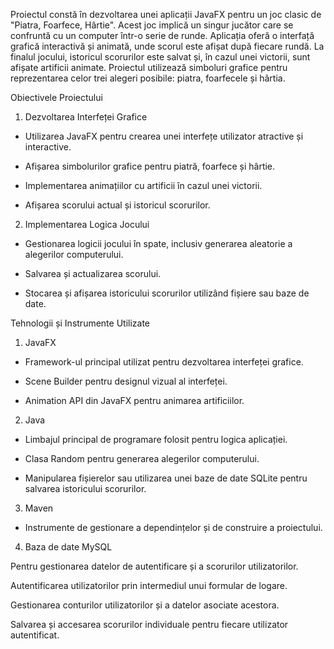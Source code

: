 Proiectul constă în dezvoltarea unei aplicații JavaFX pentru un joc clasic de "Piatra, Foarfece, Hârtie". Acest joc implică un singur jucător care se confruntă cu un computer într-o serie de runde. Aplicația oferă o interfață grafică interactivă și animată, unde scorul este afișat după fiecare rundă. La finalul jocului, istoricul scorurilor este salvat și, în cazul unei victorii, sunt afișate artificii animate. Proiectul utilizează simboluri grafice pentru reprezentarea celor trei alegeri posibile: piatra, foarfecele și hârtia.



Obiectivele Proiectului



1. Dezvoltarea Interfeței Grafice 

- Utilizarea JavaFX pentru crearea unei interfețe utilizator atractive și interactive.

- Afișarea simbolurilor grafice pentru piatră, foarfece și hârtie.

- Implementarea animațiilor cu artificii în cazul unei victorii.

- Afișarea scorului actual și istoricul scorurilor.



2. Implementarea Logica Jocului

- Gestionarea logicii jocului în spate, inclusiv generarea aleatorie a alegerilor computerului.

- Salvarea și actualizarea scorului.

- Stocarea și afișarea istoricului scorurilor utilizând fișiere sau baze de date.



Tehnologii și Instrumente Utilizate



1. JavaFX

- Framework-ul principal utilizat pentru dezvoltarea interfeței grafice.

- Scene Builder pentru designul vizual al interfeței.

- Animation API din JavaFX pentru animarea artificiilor.



2. Java

- Limbajul principal de programare folosit pentru logica aplicației.

- Clasa Random pentru generarea alegerilor computerului.

- Manipularea fișierelor sau utilizarea unei baze de date SQLite pentru salvarea istoricului scorurilor.



3. Maven

- Instrumente de gestionare a dependințelor și de construire a proiectului.

4. Baza de date MySQL

Pentru gestionarea datelor de autentificare și a scorurilor utilizatorilor.

Autentificarea utilizatorilor prin intermediul unui formular de logare.

Gestionarea conturilor utilizatorilor și a datelor asociate acestora.

Salvarea și accesarea scorurilor individuale pentru fiecare utilizator autentificat.
